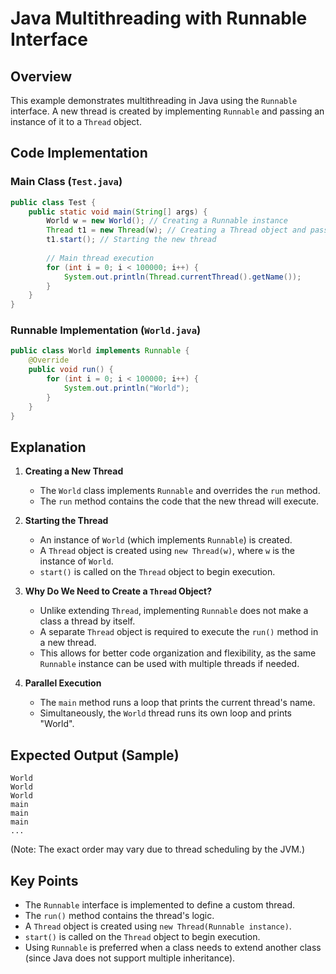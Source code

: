 # Java Multithreading with Runnable Interface

## Overview
This example demonstrates multithreading in Java using the `Runnable` interface. A new thread is created by implementing `Runnable` and passing an instance of it to a `Thread` object.

## Code Implementation

### **Main Class (`Test.java`)**
```java
public class Test {
    public static void main(String[] args) {
        World w = new World(); // Creating a Runnable instance
        Thread t1 = new Thread(w); // Creating a Thread object and passing Runnable instance
        t1.start(); // Starting the new thread
        
        // Main thread execution
        for (int i = 0; i < 100000; i++) {
            System.out.println(Thread.currentThread().getName());
        }
    }
}
```

### **Runnable Implementation (`World.java`)**
```java
public class World implements Runnable {
    @Override
    public void run() {
        for (int i = 0; i < 100000; i++) {
            System.out.println("World");
        }
    }
}
```

## Explanation
1. **Creating a New Thread**
   - The `World` class implements `Runnable` and overrides the `run` method.
   - The `run` method contains the code that the new thread will execute.

2. **Starting the Thread**
   - An instance of `World` (which implements `Runnable`) is created.
   - A `Thread` object is created using `new Thread(w)`, where `w` is the instance of `World`.
   - `start()` is called on the `Thread` object to begin execution.

3. **Why Do We Need to Create a `Thread` Object?**
   - Unlike extending `Thread`, implementing `Runnable` does not make a class a thread by itself.
   - A separate `Thread` object is required to execute the `run()` method in a new thread.
   - This allows for better code organization and flexibility, as the same `Runnable` instance can be used with multiple threads if needed.

4. **Parallel Execution**
   - The `main` method runs a loop that prints the current thread's name.
   - Simultaneously, the `World` thread runs its own loop and prints "World".

## Expected Output (Sample)
```
World
World
World
main
main
main
...
```
(Note: The exact order may vary due to thread scheduling by the JVM.)

## Key Points
- The `Runnable` interface is implemented to define a custom thread.
- The `run()` method contains the thread's logic.
- A `Thread` object is created using `new Thread(Runnable instance)`.
- `start()` is called on the `Thread` object to begin execution.
- Using `Runnable` is preferred when a class needs to extend another class (since Java does not support multiple inheritance).


